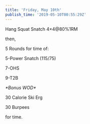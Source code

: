 ```yaml
---
title: 'Friday, May 10th'
publish_time: '2019-05-10T00:55:29Z'
---
```


Hang Squat Snatch 4×4\@80%1RM

then,

5 Rounds for time of:

5-Power Snatch (115/75)

7-OHS

9-T2B

*\*Bonus WOD\**

30 Calorie Ski Erg

30 Burpees

for time.

 
